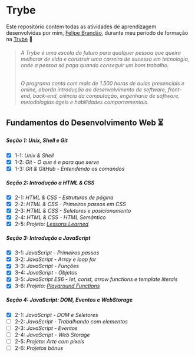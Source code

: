 # Trybe

Este repositório contém todas as atividades de aprendizagem desenvolvidas por mim, [Felipe Brandão](https://linkedin.com/in/felipebrandaodasilva/), durante meu período de formação na [Trybe](https://www.betrybe.com/) 🚀

> ###### A Trybe é uma escola do futuro para qualquer pessoa que queira melhorar de vida e construir uma carreira de sucesso em tecnologia, onde a pessoa só paga quando conseguir um bom trabalho.  
> ###### O programa conta com mais de 1.500 horas de aulas presenciais e online, aborda introdução ao desenvolvimento de software, front-end, back-end, ciência da computação, engenharia de software, metodologias ágeis e habilidades comportamentais.

## Fundamentos do Desenvolvimento Web ⏳

##### Seção 1: Unix, Shell e Git

- [X] 1-1: _Unix & Shell_
- [X] 1-2: _Git - O que é e para que serve_
- [X] 1-3: _Git & GitHub - Entendendo os comandos_

##### Seção 2: Introdução a HTML & CSS

- [X] 2-1: _HTML & CSS - Estruturas de página_
- [X] 2-2: _HTML & CSS - Primeiros passos em CSS_
- [X] 2-3: _HTML & CSS - Seletores e posicionamento_
- [X] 2-4: _HTML & CSS - HTML Semântico_
- [X] 2-5: _Projeto: [Lessons Learned](https://github.com/tryber/sd-033-a-project-lessons-learned/pull/22)_

##### Seção 3: Introdução a JavaScript
- [X] 3-1: _JavaScript - Primeiros passos_
- [X] 3-2: _JavaScript - Array e loop for_
- [X] 3-3: _JavaScript - Funções_
- [X] 3-4: _JavaScript - Objetos_
- [X] 3-5: _JavaScript ES6 - let, const, arrow functions e template literals_
- [X] 3-6: _Projeto: [Playground Functions](https://github.com/tryber/sd-033-a-project-playground-functions/pull/123)_

##### Seção 4: JavaScript: DOM, Eventos e WebStorage
- [X] 2-1: _JavaScript - DOM e Seletores_
- [ ] 2-2: _JavaScript - Trabalhando com elementos_
- [ ] 2-3: _JavaScript - Eventos_
- [ ] 2-4: _JavaScript - Web Storage_
- [ ] 2-5: _Projeto: Arte com pixels_
- [ ] 2-6: _Projetos bônus_
